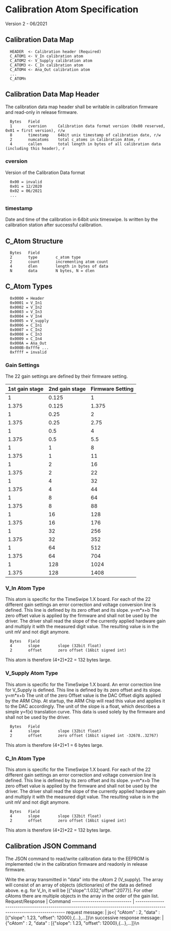 # Calibration Atom Specification
Version 2 - 06/2021

## Calibration Data Map

```
  HEADER  <- Calibration header (Required)
  C_ATOM1 <- V_In calibration atom
  C_ATOM2 <- V_Supply calibration atom
  C_ATOM3 <- C_In calibration atom
  C_ATOM4 <- Ana_Out calibration atom
  ...
  C_ATOMn
```

## Calibration Data Map Header

The calibration data map header shall be writable in calibration firmware and
read-only in release firmware.

```
  Bytes   Field
  1       cversion     Calibration data format version (0x00 reserved, 0x01 = first version), r/w
  8       timestamp    64bit unix timestamp of calibration date, r/w
  2       numcatoms    total c_atoms in Calibration Atom, r
  4       callen       total length in bytes of all calibration data (including this header), r
```

### cversion
Version of the Calibration Data format
```
  0x00 = invalid
  0x01 = 12/2020
  0x02 = 06/2021
  ...
```
### timestamp
Date and time of the calibration in 64bit unix timeswipe. Is written by the calibration station after successful calibration.

## C_Atom Structure
```
  Bytes   Field
  2       type        c_atom type
  2       count       incrementing atom count
  4       dlen        length in bytes of data
  N       data        N bytes, N = dlen
```

## C_Atom Types

```
  0x0000 = Header
  0x0001 = V_In1
  0x0002 = V_In2
  0x0003 = V_In3
  0x0004 = V_In4
  0x0005 = V_supply
  0x0006 = C_In1
  0x0007 = C_In2
  0x0008 = C_In3
  0x0009 = C_In4
  0x000A = Ana_Out
  0x000B-0xfffe ...
  0xffff = invalid
```

### Gain Settings
The 22 gain settings are defined by their firmware setting.

1st gain stage | 2nd gain stage | Firmware Setting
---   | ---   | ---
1     | 0.125 | 1
1.375 | 0.125 | 1.375
1     | 0.25  | 2
1.375 | 0.25  | 2.75
1     | 0.5   | 4
1.375 | 0.5   | 5.5
1     | 1     | 8
1.375 | 1     | 11
1     | 2     | 16
1.375 | 2     | 22
1     | 4     | 32
1.375 | 4     | 44
1     | 8     | 64
1.375 | 8     | 88
1     | 16    | 128
1.375 | 16    | 176
1     | 32    | 256
1.375 | 32    | 352
1     | 64    | 512
1.375 | 64    | 704
1     | 128   | 1024
1.375 | 128   | 1408

### V_In Atom Type
This atom is specific for the TimeSwipe 1.X board. For each of the 22 different gain settings an error correction and voltage conversion line is defined.
This line is defined by its zero offset and its slope. y=m*x+b
The zero offset value is applied by the firmware and shall not be used by the driver.
The driver shall read the slope of the currently applied hardware gain and multiply it with the measured digit value.
The resulting value is in the unit mV and not digit anymore.

```
  Bytes   Field
  4       slope        slope (32bit float)
  2       offset       zero offset (16bit signed int)
```
This atom is therefore (4+2)*22 = 132 bytes large.

### V_Supply Atom Type
This atom is specific for the TimeSwipe 1.X board. An error correction line for V_Supply is defined.
This line is defined by its zero offset and its slope. y=m*x+b
The unit of the zero Offset value is the DAC Offset digits applied by the ARM Chip. At startup, the ARM Chip will read this value and applies it to the DAC accordingly.
The unit of the slope is a float, which describes a simple y=f(x) translation curve.
This data is used solely by the firmware and shall not be used by the driver.

```
  Bytes   Field
  4       slope        slope (32bit float)
  2       offset       zero offset (16bit signed int -32678..32767)
```
This atom is therefore (4+2)*1 = 6 bytes large.

### C_In Atom Type
This atom is specific for the TimeSwipe 1.X board. For each of the 22 different gain settings an error correction and voltage conversion line is defined.
This line is defined by its zero offset and its slope. y=m*x+b
The zero offset value is applied by the firmware and shall not be used by the driver.
The driver shall read the slope of the currently applied hardware gain and multiply it with the measured digit value.
The resulting value is in the unit mV and not digit anymore.

```
  Bytes   Field
  4       slope        slope (32bit float)
  2       offset       zero offset (16bit signed int)
```
This atom is therefore (4+2)*22 = 132 bytes large.

## Calibration JSON Command

The JSON command to read/write calibration data to the EEPROM is implemented r/w in the calibration firmware and readonly in release firmware.

Write the array transmitted in "data" into the cAtom 2 (V_supply).
The array will consist of an array of objects (dictionaries) of the data as defined above. e.g. for V_In, it will be [{"slope":1.032,"offset":2077}].
For other cAtoms there are multiple objects in the array in the order of the gain list.
Request/Response              |  Command
----------------------------- | -------------------------------------------------------------------------------------------------------------------------
request message:              |   js<{ "cAtom" : 2, "data" : [{"slope": 1.23, "offset": 12000},{...},...]}\n
successive response message:  |       {"cAtom" : 2, "data" : [{"slope": 1.23, "offset": 12000},{...},...]}\n
